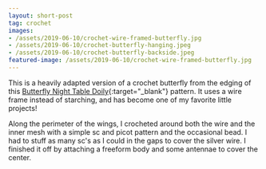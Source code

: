 ```yaml
---
layout: short-post
tag: crochet
images:
- /assets/2019-06-10/crochet-wire-framed-butterfly.jpg
- /assets/2019-06-10/crochet-butterfly-hanging.jpeg
- /assets/2019-06-10/crochet-butterfly-backside.jpeg
featured-image: /assets/2019-06-10/crochet-wire-framed-butterfly.jpg
---
```

This is a heavily adapted version of a crochet butterfly from the edging of this [Butterfly Night Table Doily](https://www.ravelry.com/patterns/library/butterfly-night-table-doily-s-55){:target="_blank"} pattern. It uses a wire frame instead of starching, and has become one of my favorite little projects!

Along the perimeter of the wings, I crocheted around both the wire and the inner mesh with a simple sc and picot pattern and the occasional bead. I had to stuff as many sc's as I could in the gaps to cover the silver wire. I finished it off by attaching a freeform body and some antennae to cover the center.